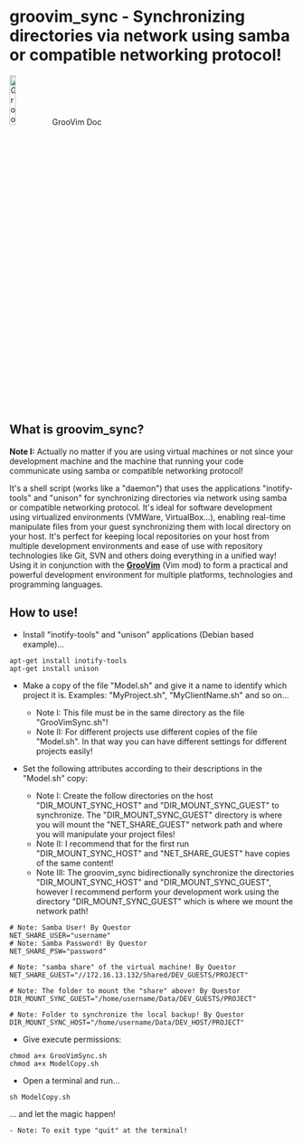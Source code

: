 groovim_sync - Synchronizing directories via network using samba or compatible networking protocol!
=============

<img border="0" alt="GrooVim Doc" src="http://imageshack.com/a/img829/4064/meg6.png" height="15%" width="15%">GrooVim Doc

What is groovim_sync?
-----

**Note I:** Actually no matter if you are using virtual machines or not since your development machine and the machine that running your code communicate using samba or compatible networking protocol!

It's a shell script (works like a "daemon") that uses the applications "inotify-tools" and "unison" for synchronizing directories via network using samba or compatible networking protocol. It's ideal for software development using virtualized environments (VMWare, VirtualBox...), enabling real-time manipulate files from your guest synchronizing them with local directory on your host. It's perfect for keeping local repositories on your host from multiple development environments and ease of use with repository technologies like Git, SVN and others doing everything in a unified way! Using it in conjunction with the <a href="https://github.com/eduardolucioac/groovim">**GrooVim**</a> (Vim mod) to form a practical and powerful development environment for multiple platforms, technologies and programming languages.

How to use!
-----

 * Install "inotify-tools" and "unison" applications (Debian based example)...

```
apt-get install inotify-tools
apt-get install unison
```

 * Make a copy of the file "Model.sh" and give it a name to identify which project it is. Examples: "MyProject.sh", "MyClientName.sh" and so on...
    - Note I: This file must be in the same directory as the file "GrooVimSync.sh"!
    - Note II: For different projects use different copies of the file "Model.sh". In that way you can have different settings for different projects easily!

 * Set the following attributes according to their descriptions in the "Model.sh" copy:
    - Note I: Create the follow directories on the host "DIR_MOUNT_SYNC_HOST" and "DIR_MOUNT_SYNC_GUEST" to synchronize. The "DIR_MOUNT_SYNC_GUEST" directory is where you will mount the "NET_SHARE_GUEST" network path and where you will manipulate your project files!
    - Note II: I recommend that for the first run "DIR_MOUNT_SYNC_HOST" and "NET_SHARE_GUEST" have copies of the same content!
    - Note III: The groovim_sync bidirectionally synchronize the directories "DIR_MOUNT_SYNC_HOST" and "DIR_MOUNT_SYNC_GUEST", however I recommend perform your development work using the directory "DIR_MOUNT_SYNC_GUEST" which is where we mount the network path!

```
# Note: Samba User! By Questor 
NET_SHARE_USER="username"
# Note: Samba Password! By Questor 
NET_SHARE_PSW="password"

# Note: "samba share" of the virtual machine! By Questor 
NET_SHARE_GUEST="//172.16.13.132/Shared/DEV_GUESTS/PROJECT"

# Note: The folder to mount the "share" above! By Questor 
DIR_MOUNT_SYNC_GUEST="/home/username/Data/DEV_GUESTS/PROJECT"

# Note: Folder to synchronize the local backup! By Questor 
DIR_MOUNT_SYNC_HOST="/home/username/Data/DEV_HOST/PROJECT"
```

 * Give execute permissions:

```
chmod a+x GrooVimSync.sh
chmod a+x ModelCopy.sh
```

 * Open a terminal and run...

```
sh ModelCopy.sh
```

... and let the magic happen!

    - Note: To exit type "quit" at the terminal!
